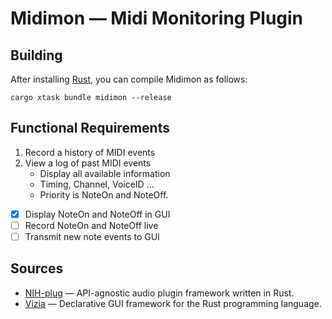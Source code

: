 # Midimon — Midi Monitoring Plugin

## Building

After installing [Rust](https://rustup.rs/), you can compile Midimon as follows:

```shell
cargo xtask bundle midimon --release
```

## Functional Requirements

1. Record a history of MIDI events
2. View a log of past MIDI events
   - Display all available information
   - Timing, Channel, VoiceID ...
   - Priority is NoteOn and NoteOff.

- [x] Display NoteOn and NoteOff in GUI
- [ ] Record NoteOn and NoteOff live
- [ ] Transmit new note events to GUI

## Sources

- [NIH-plug](https://github.com/robbert-vdh/nih-plug) — API-agnostic audio plugin framework written in Rust.
- [Vizia](https://github.com/vizia/vizia) — Declarative GUI framework for the Rust programming language.
